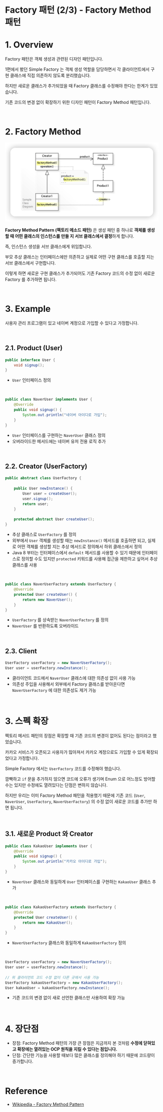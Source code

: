 # Factory 패턴 (2/3) - Factory Method 패턴

# 1. Overview

Factory 패턴은 객체 생성과 관련된 디자인 패턴입니다.

1편에서 봤던 Simple Factory 는 객체 생성 역할을 담당하면서 각 클라이언트에서 구현 클래스에 직접 의존하지 않도록 분리했습니다.

하지만 새로운 클래스가 추가되었을 때 Factory 클래스를 수정해야 한다는 한계가 있었습니다.

기존 코드의 변경 없이 확장하기 위한 디자인 패턴이 Factory Method 패턴입니다.

<br>

# 2. Factory Method

![](images/screen_2022_05_27_00_20_31.png)

**Factory Method Pattern (팩토리 메소드 패턴)** 은 생성 패턴 중 하나로 **객체를 생성할 때 어떤 클래스의 인스턴스를 만들 지 서브 클래스에서 결정**하게 합니다.

즉, 인스턴스 생성을 서브 클래스에게 위임합니다.

부모 추상 클래스는 인터페이스에만 의존하고 실제로 어떤 구현 클래스를 호출할 지는 서브 클래스에서 구현합니다.

이렇게 하면 새로운 구현 클래스가 추가되어도 기존 Factory 코드의 수정 없이 새로운 Factory 를 추가하면 됩니다.

<br>

# 3. Example

사용자 관리 프로그램이 있고 네이버 계정으로 가입할 수 있다고 가정합니다.

<br>

## 2.1. Product (User)

```java
public interface User {
    void signup();
}
```

- `User` 인터페이스 정의

<br>

```java
public class NaverUser implements User {
    @Override
    public void signup() {
        System.out.println("네이버 아이디로 가입");
    }
}
```

- `User` 인터페이스를 구현하는 `NaverUser` 클래스 정의
- 오버라이드한 메서드에는 네이버 유저 전용 로직 추가

<br>

## 2.2. Creator (UserFactory)

```java
public abstract class UserFactory {

    public User newInstance() {
        User user = createUser();
        user.signup();
        return user;
    }

    protected abstract User createUser();
}
```

- 추상 클래스로 `UserFactory` 를 정의
- 외부에서 `User` 객체를 생성할 때는 `newInstance()` 메서드를 호출하면 되고, 실제로 어떤 객체를 생성할 지는 추상 메서드로 정의해서 하위 클래스에서 정의
- Java 8 부터는 인터페이스에서 `default` 메서드를 사용할 수 있기 때문에 인터페이스로 정의할 수도 있지만 `protected` 키워드를 사용해 접근을 제한하고 싶어서 추상 클래스를 사용

<br>

```java
public class NaverUserFactory extends UserFactory {
    @Override
    protected User createUser() {
        return new NaverUser();
    }
}
```

- `UserFactory` 를 상속받는 `NaverUserFactory` 를 정의
- `NaverUser` 를 반환하도록 오버라이드

<br>

## 2.3. Client

```java
UserFactory userFactory = new NaverUserFactory();
User user = userFactory.newInstance();
```

- 클라이언트 코드에서 `NaverUser` 클래스에 대한 의존성 없이 사용 가능
- 의존성 주입을 사용해서 외부에서 Factory 클래스를 받아온다면 `NaverUserFactory` 에 대한 의존성도 제거 가능

<br>

# 3. 스펙 확장

팩토리 메서드 패턴의 장점은 확장할 때 기존 코드의 변경이 없어도 된다는 점이라고 했었습니다.

카카오 서비스가 오픈되고 사용자가 많아져서 카카오 계정으로도 가입할 수 있게 확장되었다고 가정합니다.

Simple Factory 에서는 `UserFactory` 코드를 수정해야 했습니다.

깜빡하고 `if` 문을 추가하지 않으면 코드에 오류가 생기며 Enum 으로 어느정도 방어할 수는 있지만 수정에도 열려있다는 단점은 변하지 않습니다.

하지만 우리는 이미 Factory Method 패턴을 적용했기 때문에 기존 코드 (`User`, `NaverUser`, `UserFactory`, `NaverUserFactory`) 의 수정 없이 새로운 코드를 추가만 하면 됩니다.

<br>

## 3.1. 새로운 Product 와 Creator

```java
public class KakaoUser implements User {
    @Override
    public void signup() {
        System.out.println("카카오 아이디로 가입");
    }
}
```

- `NaverUser` 클래스와 동일하게 `User` 인터페이스를 구현하는 `KakaoUser` 클래스 추가

<br>

```java
public class KakaoUserFactory extends UserFactory {
    @Override
    protected User createUser() {
        return new KakaoUser();
    }
}
```

- `NaverUserFactory` 클래스와 동일하게 `KakaoUserFactory` 정의

<br>

```java
UserFactory userFactory = new NaverUserFactory();
User user = userFactory.newInstance();

// 위 클라이언트 코드 수정 없이 다른 곳에서 사용 가능
UserFactory kakaoUserFactory = new KakaoUserFactory();
User kakaoUser = kakaoUserFactory.newInstance();
```

- 기존 코드의 변경 없이 새로 선언한 클래스만 사용하여 확장 가능

<br>

# 4. 장단점

- 장점: Factory Method 패턴의 가장 큰 장점은 지금까지 본 것처럼 **수정에 닫혀있고 확장에는 열려있는 OCP 원칙을 지킬 수 있다는 점입니다.**
- 단점: 간단한 기능을 사용할 때보다 많은 클래스를 정의해야 하기 때문에 코드량이 증가합니다.

<br>

# Reference

- [Wikipedia - Factory Method Pattern](https://en.wikipedia.org/wiki/Factory_method_pattern)
